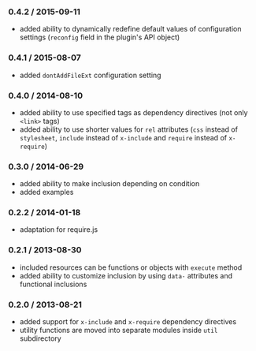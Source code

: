 ### 0.4.2 / 2015-09-11

* added ability to dynamically redefine default values of configuration settings (`reconfig` field in the plugin's API object)

### 0.4.1 / 2015-08-07

* added `dontAddFileExt` configuration setting

### 0.4.0 / 2014-08-10

* added ability to use specified tags as dependency directives (not only `<link>` tags)
* added ability to use shorter values for `rel` attributes (`css` instead of `stylesheet`, `include` instead of `x-include`
and `require` instead of `x-require`)

### 0.3.0 / 2014-06-29

* added ability to make inclusion depending on condition
* added examples

### 0.2.2 / 2014-01-18

* adaptation for require.js

### 0.2.1 / 2013-08-30

* included resources can be functions or objects with `execute` method
* added ability to customize inclusion by using `data-` attributes and functional inclusions

### 0.2.0 / 2013-08-21

* added support for `x-include` and `x-require` dependency directives
* utility functions are moved into separate modules inside `util` subdirectory

